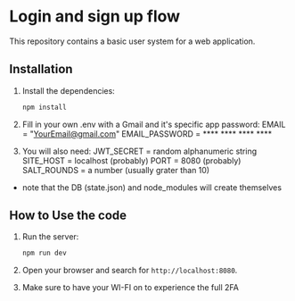 # Login and sign up flow

This repository contains a basic user system for a web application.
## Installation

1. Install the dependencies:

    ```bash
    npm install
    ```
2. Fill in your own .env with a Gmail and it's specific app password:
    EMAIL = "YourEmail@gmail.com"
    EMAIL_PASSWORD = **** **** **** ****

3. You will also need:
    JWT_SECRET = random alphanumeric string 
    SITE_HOST = localhost (probably)
    PORT = 8080 (probably)
    SALT_ROUNDS = a number (usually grater than 10)

  * note that the DB (state.json) and node_modules will
    create themselves 
## How to Use the code

1. Run the server:

    ```bash
    npm run dev
    ```

2. Open your browser and search for `http://localhost:8080`.

3. Make sure to have your WI-FI on to experience the full 2FA
